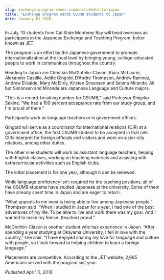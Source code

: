 ```yaml
---
slug: exchange-program-sends-csumb-students-to-japan
title: "Exchange program sends CSUMB students to Japan"
date: January 01 2020
---
```


<p>In July, 10 students from Cal State Monterey Bay will head overseas as participants in the Japanese Exchange and Teaching Program, better known as JET.</p><p>The program is an effort by the Japanese government to promote internationalization at the local level by bringing young, college&#45;educated people to work in communities throughout the country.
</p><p>Heading to Japan are Christian McGlothlin&#45;Clason, Kiara McLaurin, Alexander Castillo, Addie Gingold, D’Andre Thompson, Andrew Ramirez, Andrew Elisalde, Mary McElroy, Kristen Simonsen and Selena Miranda. All but Simonsen and Miranda are Japanese Language and Culture majors.
</p><p>“This is a record&#45;breaking number for CSUMB,” said Professor Shigeko Sekine. “We had a 100 percent acceptance rate from our study group, and I'm proud of them.”
</p><p>Participants work as language teachers or in government offices.
</p><p>Gingold will serve as a coordinator for international relations &#40;CIR&#41; at a government office, the first CSUMB student to be accepted in that role. CIRs interpret for foreign officials and visitors and work on sister&#45;city relations, among other duties.
</p><p>The other nine students will work as assistant language teachers, helping with English classes, working on teaching materials and assisting with extracurricular activities such as English clubs.
</p><p>The initial placement is for one year, although it can be renewed.
</p><p>While language proficiency isn’t required for the teaching positions, all of the CSUMB students have studied Japanese at the university. Some of them have already spent time in Japan and are eager to return.
</p><p>“What appeals to me most is being able to live among Japanese people,” Thompson said. “When I studied in Japan for a year, I had one of the best adventures of my life. To be able to live and work there was my goal. And I wanted to make my Sensei &#40;teacher&#41; proud.”
</p><p>McGlothlin&#45;Clason is another student who has experience in Japan. “After spending a year studying at Okayama University, I fell in love with the country,” she said. “I have enjoyed sharing my love for language and culture with people, so I look forward to helping children to learn a foreign language.”
</p><p>Placements are competitive. According to the JET website, 2,695 Americans served with the program last year.
</p><p><em>Published April 11, 2016</em>
</p>

